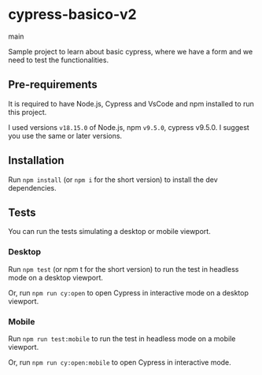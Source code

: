 # cypress-basico-v2
main

Sample project to learn about basic cypress, where we have a form and we need to test the functionalities.

## Pre-requirements
It is required to have Node.js, Cypress and VsCode and npm installed to run this project.

I used versions `v18.15.0` of Node.js, npm `v9.5.0`, cypress v9.5.0. I suggest you use the same or later versions.

## Installation
Run `npm install` (or `npm i` for the short version) to install the dev dependencies.

## Tests

You can run the tests simulating a desktop or mobile viewport.

### Desktop
Run `npm test` (or npm t for the short version) to run the test in headless mode on a desktop viewport.

Or, run `npm run cy:open` to open Cypress in interactive mode on a desktop viewport.

### Mobile
Run `npm run test:mobile` to run the test in headless mode on a mobile viewport.

Or, run `npm run cy:open:mobile` to open Cypress in interactive mode.